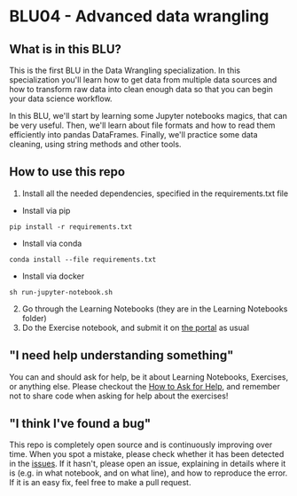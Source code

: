 # BLU04 - Advanced data wrangling

## What is in this BLU? 
This is the first BLU in the Data Wrangling specialization.
In this specialization you'll learn how to get data from multiple data sources and how to transform raw data into clean enough data so that you can begin your data science workflow.

In this BLU, we'll start by learning some Jupyter notebooks magics, that can be very useful.
Then, we'll learn about file formats and how to read them efficiently into pandas DataFrames.
Finally, we'll practice some data cleaning, using string methods and other tools.


## How to use this repo 
1. Install all the needed dependencies, specified in the requirements.txt file
* Install via pip
```
pip install -r requirements.txt
```
* Install via conda
```
conda install --file requirements.txt
```
* Install via docker
```
sh run-jupyter-notebook.sh
```

2. Go through the Learning Notebooks (they are in the Learning Notebooks folder)
3. Do the Exercise notebook, and submit it on [the portal](http://portal.lisbondatascience.org) as usual 

## "I need help understanding something"
You can and should ask for help, be it about Learning Notebooks, Exercises, or anything else. Please checkout the [How to Ask for Help](https://github.com/LDSSA/wiki/wiki/How-to-ask-for-and-give-help), and remember not to share code when asking for help about the exercises! 

## "I think I've found a bug"
This repo is completely open source and is continuously improving over time. When you spot a mistake, please check whether it has been detected in the [issues](https://github.com/LDSSA/batch2-BLU04/issues). If it hasn't, please open an issue, explaining in details where it is (e.g. in what notebook, and on what line), and how to reproduce the error. If it is an easy fix, feel free to make a pull request. 
